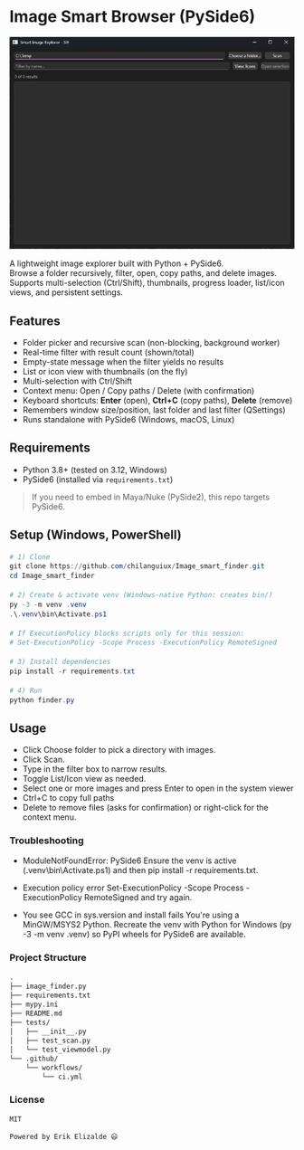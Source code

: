 # Image Smart Browser (PySide6)

<img src="images/sib.png" alt="screenshot" width="600">

A lightweight image explorer built with Python + PySide6.  
Browse a folder recursively, filter, open, copy paths, and delete images.  
Supports multi-selection (Ctrl/Shift), thumbnails, progress loader, list/icon views, and persistent settings.

## Features

- Folder picker and recursive scan (non-blocking, background worker)
- Real-time filter with result count (shown/total)
- Empty-state message when the filter yields no results
- List or icon view with thumbnails (on the fly)
- Multi-selection with Ctrl/Shift
- Context menu: Open / Copy paths / Delete (with confirmation)
- Keyboard shortcuts: **Enter** (open), **Ctrl+C** (copy paths), **Delete** (remove)
- Remembers window size/position, last folder and last filter (QSettings)
- Runs standalone with PySide6 (Windows, macOS, Linux)

## Requirements

- Python 3.8+ (tested on 3.12, Windows)
- PySide6 (installed via `requirements.txt`)

> If you need to embed in Maya/Nuke (PySide2), this repo targets PySide6.

## Setup (Windows, PowerShell)

```powershell
# 1) Clone
git clone https://github.com/chilanguiux/Image_smart_finder.git
cd Image_smart_finder

# 2) Create & activate venv (Windows-native Python: creates bin/)
py -3 -m venv .venv
.\.venv\bin\Activate.ps1

# If ExecutionPolicy blocks scripts only for this session:
# Set-ExecutionPolicy -Scope Process -ExecutionPolicy RemoteSigned

# 3) Install dependencies
pip install -r requirements.txt

# 4) Run
python finder.py
```

## Usage

- Click Choose folder to pick a directory with images.
- Click Scan.
- Type in the filter box to narrow results.
- Toggle List/Icon view as needed.
- Select one or more images and press Enter to open in the system viewer
- Ctrl+C to copy full paths
- Delete to remove files (asks for confirmation)
  or right-click for the context menu.

### Troubleshooting

- ModuleNotFoundError: PySide6
  Ensure the venv is active (.venv\bin\Activate.ps1) and then pip install -r requirements.txt.

- Execution policy error
  Set-ExecutionPolicy -Scope Process -ExecutionPolicy RemoteSigned and try again.

- You see GCC in sys.version and install fails
  You're using a MinGW/MSYS2 Python. Recreate the venv with Python for Windows (py -3 -m venv .venv) so PyPI wheels for PySide6 are available.

### Project Structure

```
.
├── image_finder.py
├── requirements.txt
├── mypy.ini
├── README.md
├── tests/
│   ├── __init__.py
│   ├── test_scan.py
│   └── test_viewmodel.py
└── .github/
    └── workflows/
        └── ci.yml
```

### License

```
MIT
```

`Powered by Erik Elizalde 😃`
